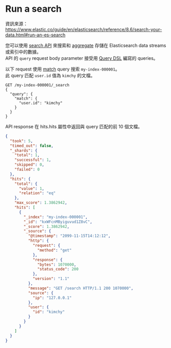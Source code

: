 # Run a search

資訊來源： https://www.elastic.co/guide/en/elasticsearch/reference/8.6/search-your-data.html#run-an-es-search

您可以使用 [search API](https://www.elastic.co/guide/en/elasticsearch/reference/8.6/search-search.html) 
來搜索和 [aggregate](https://www.elastic.co/guide/en/elasticsearch/reference/8.6/search-aggregations.html) 
存儲在 Elasticsearch data streams 或索引中的數據。  
API 的 `query` request body parameter 接受用 [Query DSL](https://www.elastic.co/guide/en/elasticsearch/reference/8.6/query-dsl.html) 編寫的 queries。

以下 request 使用 [match](https://www.elastic.co/guide/en/elasticsearch/reference/8.6/query-dsl-match-query.html) query 搜索 `my-index-000001`。  
此 query 匹配 `user.id` 值為 `kimchy` 的文檔。

```HTTP
GET /my-index-000001/_search
{
  "query": {
    "match": {
      "user.id": "kimchy"
    }
  }
}
```

API response 在 hits.hits 屬性中返回與 query 匹配的前 10 個文檔。

```JSON
{
  "took": 5,
  "timed_out": false,
  "_shards": {
    "total": 1,
    "successful": 1,
    "skipped": 0,
    "failed": 0
  },
  "hits": {
    "total": {
      "value": 1,
      "relation": "eq"
    },
    "max_score": 1.3862942,
    "hits": [
      {
        "_index": "my-index-000001",
        "_id": "kxWFcnMByiguvud1Z8vC",
        "_score": 1.3862942,
        "_source": {
          "@timestamp": "2099-11-15T14:12:12",
          "http": {
            "request": {
              "method": "get"
            },
            "response": {
              "bytes": 1070000,
              "status_code": 200
            },
            "version": "1.1"
          },
          "message": "GET /search HTTP/1.1 200 1070000",
          "source": {
            "ip": "127.0.0.1"
          },
          "user": {
            "id": "kimchy"
          }
        }
      }
    ]
  }
}
```
